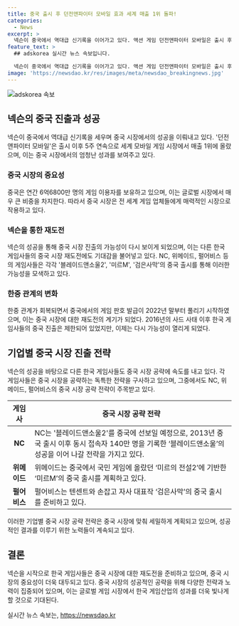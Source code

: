 ```yaml
---
title: 중국 출시 후 던전앤파이터 모바일 효과 세계 매출 1위 돌파!
categories:
  - News
excerpt: >
  넥슨이 중국에서 역대급 신기록을 이어가고 있다. 액션 게임 던전앤파이터 모바일은 출시 후 5주 동안 세계 모바일 게임 시장에서 매출 1위를 기록했으며, 중국 시장에서 1억4000만 달러의 매출을 올렸다. 다른 국내 게임사들도 중국 시장으로 나아가는 움직임을 보이고 있으며, 한국 게임사들의 중국 시장 재도전이 예상된다. NC는 블레이드앤소울2를, 위메이드는 미르M의 중국 출시를 계획 중이며, 펄어비스는 검은사막의 중국 출시를 준비 중이다.
feature_text: >
  ## adskorea 실시간 뉴스 속보입니다.

  넥슨이 중국에서 역대급 신기록을 이어가고 있다. 액션 게임 던전앤파이터 모바일은 출시 후 5주 동안 세계 모바일 게임 시장에서 매출 1위를 기록했으며, 중국 시장에서 1억4000만 달러의 매출을 올렸다. 다른 국내 게임사들도 중국 시장으로 나아가는 움직임을 보이고 있으며, 한국 게임사들의 중국 시장 재도전이 예상된다. NC는 블레이드앤소울2를, 위메이드는 미르M의 중국 출시를 계획 중이며, 펄어비스는 검은사막의 중국 출시를 준비 중이다.
image: 'https://newsdao.kr/res/images/meta/newsdao_breakingnews.jpg'
---
```


<p><img src="https://newsdao.kr/res/images/meta/newsdao_breakingnews.jpg" alt="adskorea 속보" /></p>

<h2 data-ke-size="size26">넥슨의 중국 진출과 성공</h2>

<p data-ke-size="size16">넥슨이 중국에서 역대급 신기록을 세우며 중국 시장에서의 성공을 이뤄내고 있다. '던전앤파이터 모바일'은 출시 이후 5주 연속으로 세계 모바일 게임 시장에서 매출 1위에 올랐으며, 이는 중국 시장에서의 엄청난 성과를 보여주고 있다.</p>

<h3>중국 시장의 중요성</h3>

<p data-ke-size="size16">중국은 연간 6억6800만 명의 게임 이용자를 보유하고 있으며, 이는 글로벌 시장에서 매우 큰 비중을 차지한다. 따라서 중국 시장은 전 세계 게임 업체들에게 매력적인 시장으로 작용하고 있다.</p>

<h3>넥슨을 통한 재도전</h3>

<p data-ke-size="size16">넥슨의 성공을 통해 중국 시장 진출의 가능성이 다시 보이게 되었으며, 이는 다른 한국 게임사들의 중국 시장 재도전에도 기대감을 불어넣고 있다. NC, 위메이드, 펄어비스 등의 게임사들은 각각 '블레이드앤소울2', '미르M', '검은사막'의 중국 출시를 통해 이러한 가능성을 모색하고 있다.</p>

<h3>한중 관계의 변화</h3>

<p data-ke-size="size16">한중 관계가 회복되면서 중국에서의 게임 판호 발급이 2022년 말부터 풀리기 시작하였으며, 이는 중국 시장에 대한 재도전의 계기가 되었다. 2016년의 사드 사태 이후 한국 게임사들의 중국 진출은 제한되어 있었지만, 이제는 다시 가능성이 열리게 되었다.</p>

<h2 data-ke-size="size26">기업별 중국 시장 진출 전략</h2>

<p data-ke-size="size16">넥슨의 성공을 바탕으로 다른 한국 게임사들도 중국 시장 공략에 속도를 내고 있다. 각 게임사들은 중국 시장을 공략하는 독특한 전략을 구사하고 있으며, 그중에서도 NC, 위메이드, 펄어비스의 중국 시장 공략 전략이 주목받고 있다.</p>

<table>
    <thead>
        <tr>
            <th>게임사</th>
            <th>중국 시장 공략 전략</th>
        </tr>
    </thead>
    <tbody>
        <tr>
            <td style="text-align: center; height: 17px;"><b>NC</b></td>
            <td>NC는 '블레이드앤소울2'를 중국에 선보일 예정으로, 2013년 중국 출시 이후 동시 접속자 140만 명을 기록한 ‘블레이드앤소울’의 성공을 이어 나갈 전략을 가지고 있다.</td>
        </tr>
        <tr>
            <td style="text-align: center; height: 17px;"><b>위메이드</b></td>
            <td>위메이드는 중국에서 국민 게임에 올랐던 ‘미르의 전설2’에 기반한 ‘미르M’의 중국 출시를 계획하고 있다.</td>
        </tr>
        <tr>
            <td style="text-align: center; height: 17px;"><b>펄어비스</b></td>
            <td>펄어비스는 텐센트와 손잡고 자사 대표작 ‘검은사막’의 중국 출시를 준비하고 있다.</td>
        </tr>
    </tbody>
</table>

<p data-ke-size="size16">이러한 기업별 중국 시장 공략 전략은 중국 시장에 맞춰 세밀하게 계획되고 있으며, 성공적인 결과를 이루기 위한 노력들이 계속되고 있다.</p>

<h2 data-ke-size="size26">결론</h2>

<p data-ke-size="size16">넥슨을 시작으로 한국 게임사들은 중국 시장에 대한 재도전을 준비하고 있으며, 중국 시장의 중요성이 더욱 대두되고 있다. 중국 시장의 성공적인 공략을 위해 다양한 전략과 노력이 집중되어 있으며, 이는 글로벌 게임 시장에서 한국 게임산업의 성과를 더욱 빛나게 할 것으로 기대된다.</p>
실시간 뉴스 속보는, <a href="https://newsdao.kr" rel="dofollow">https://newsdao.kr</a>


